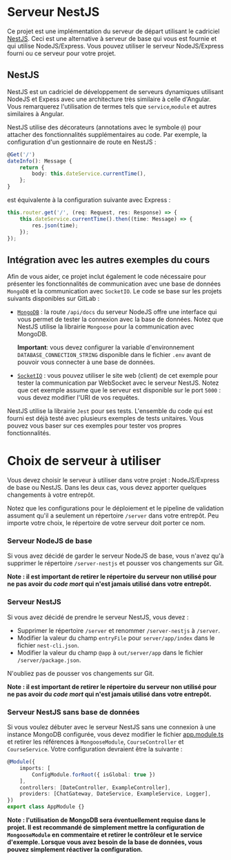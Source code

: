 # Serveur NestJS

Ce projet est une implémentation du serveur de départ utilisant le cadriciel [NestJS](https://nestjs.com/). Ceci est une alternative à serveur de base qui vous est fournie et qui utilise NodeJS/Express. Vous pouvez utiliser le serveur NodeJS/Express fourni ou ce serveur pour votre projet.

## NestJS

NestJS est un cadriciel de développement de serveurs dynamiques utilisant NodeJS et Expess avec une architecture très similaire à celle d'Angular. Vous remarquerez l'utilisation de termes tels que `service`,`module` et autres similaires à Angular.

NestJS utilise des décorateurs (annotations avec le symbole `@`) pour attacher des fonctionnalités supplémentaires au code. Par exemple, la configuration d'un gestionnaire de route en NestJS :

```ts
@Get('/')
dateInfo(): Message {
    return {
        body: this.dateService.currentTime(),
    };
}
```

est équivalente à la configuration suivante avec Express :

```ts
this.router.get('/', (req: Request, res: Response) => {
    this.dateService.currentTime().then((time: Message) => {
        res.json(time);
    });
});
```

## Intégration avec les autres exemples du cours

Afin de vous aider, ce projet inclut également le code nécessaire pour présenter les fonctionnalités de communication avec une base de données `MongoDB` et la communication avec `SocketIO`. Le code se base sur les projets suivants disponibles sur GitLab :

-   [`MongoDB`](https://gitlab.com/nikolayradoev/mongodb-example) : la route `/api/docs` du serveur NodeJS offre une interface qui vous permet de tester la connexion avec la base de données. Notez que NestJS utilise la librairie `Mongoose` pour la communication avec MongoDB.

    **Important**: vous devez configurer la variable d'environnement `DATABASE_CONNECTION_STRING` disponible dans le fichier `.env` avant de pouvoir vous connecter à une base de données.

-   [`SocketIO`](https://gitlab.com/nikolayradoev/socket-io-exemple) : vous pouvez utiliser le site web (client) de cet exemple pour tester la communication par WebSocket avec le serveur NestJS. Notez que cet exemple assume que le serveur est disponible sur le port `5000` : vous devez modifier l'URI de vos requêtes.

NestJS utilise la librairie `Jest` pour ses tests. L'ensemble du code qui est fourni est déjà testé avec plusieurs exemples de tests unitaires. Vous pouvez vous baser sur ces exemples pour tester vos propres fonctionnalités.

# Choix de serveur à utiliser

Vous devez choisir le serveur à utiliser dans votre projet : NodeJS/Express de base ou NestJS. Dans les deux cas, vous devez apporter quelques changements à votre entrepôt.

Notez que les configurations pour le déploiement et le pipeline de validation assument qu'il a seulement un répertoire `/server` dans votre entrepôt. Peu importe votre choix, le répertoire de votre serveur doit porter ce nom.

### Serveur NodeJS de base

Si vous avez décidé de garder le serveur NodeJS de base, vous n'avez qu'à supprimer le répertoire `/server-nestjs` et pousser vos changements sur Git.

**Note : il est important de retirer le répertoire du serveur non utilisé pour ne pas avoir du _code mort_ qui n'est jamais utilisé dans votre entrepôt.**

### Serveur NestJS

Si vous avez décidé de prendre le serveur NestJS, vous devez :

- Supprimer le répertoire `/server` et renommer `/server-nestjs` à `/server`.
- Modifier la valeur du champ `entryFile` pour `server/app/index` dans le fichier `nest-cli.json`.
- Modifier la valeur du champ `@app` à `out/server/app` dans le fichier `/server/package.json`.

N'oubliez pas de pousser vos changements sur Git.

**Note : il est important de retirer le répertoire du serveur non utilisé pour ne pas avoir du _code mort_ qui n'est jamais utilisé dans votre entrepôt.**

### Serveur NestJS sans base de données

Si vous voulez débuter avec le serveur NestJS sans une connexion à une instance MongoDB configurée, vous devez modifier le fichier [app.module.ts](./app/app.module.ts) et retirer les références à `MongooseModule`, `CourseController` et `CourseService`. Votre configuration devraient être la suivante :

```ts
@Module({
    imports: [
        ConfigModule.forRoot({ isGlobal: true })
    ],
    controllers: [DateController, ExampleController],
    providers: [ChatGateway, DateService, ExampleService, Logger],
})
export class AppModule {}
```

**Note : l'utilisation de MongoDB sera éventuellement requise dans le projet. Il est recommandé de simplement mettre la configuration de `MongooseModule` en commentaire et retirer le contrôleur et le service d'exemple. Lorsque vous avez besoin de la base de données, vous pouvez simplement réactiver la configuration.**